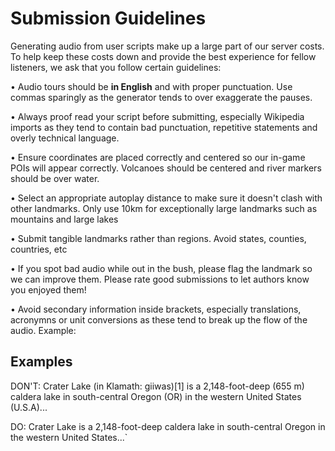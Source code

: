 # Submission Guidelines

Generating audio from user scripts make up a large part of our server costs. To help keep these costs down and provide the best experience for fellow listeners, we ask that you follow certain guidelines:

• Audio tours should be **in English** and with proper punctuation. Use commas sparingly as the generator tends to over exaggerate the pauses.

• Always proof read your script before submitting, especially Wikipedia imports as they tend to contain bad punctuation, repetitive statements and overly technical language.

• Ensure coordinates are placed correctly and centered so our in-game POIs will appear correctly. Volcanoes should be centered and river markers should be over water.

• Select an appropriate autoplay distance to make sure it doesn't clash with other landmarks. Only use 10km for exceptionally large landmarks such as mountains and large lakes

• Submit tangible landmarks rather than regions. Avoid states, counties, countries, etc

• If you spot bad audio while out in the bush, please flag the landmark so we can improve them. Please rate good submissions to let authors know you enjoyed them!

• Avoid secondary information inside brackets, especially translations, acronymns or unit conversions as these tend to break up the flow of the audio. Example:

## Examples

DON'T:
Crater Lake (in Klamath: giiwas)[1] is a 2,148-foot-deep (655 m) caldera lake in south-central Oregon (OR) in the western United States (U.S.A)...

DO:
Crater Lake is a 2,148-foot-deep caldera lake in south-central Oregon in the western United States...`
